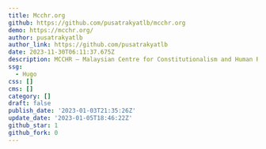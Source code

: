 ```yaml
---
title: Mcchr.org
github: https://github.com/pusatrakyatlb/mcchr.org
demo: https://mcchr.org/
author: pusatrakyatlb
author_link: https://github.com/pusatrakyatlb
date: 2023-11-30T06:11:37.675Z
description: MCCHR – Malaysian Centre for Constitutionalism and Human Rights
ssg:
  - Hugo
css: []
cms: []
category: []
draft: false
publish_date: '2023-01-03T21:35:26Z'
update_date: '2023-01-05T18:46:22Z'
github_star: 1
github_fork: 0
---
```

